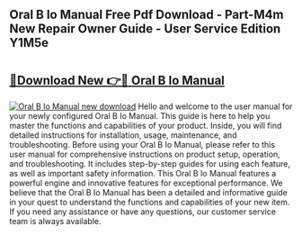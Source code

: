 ## Oral B Io Manual Free Pdf Download - Part-M4m New Repair Owner Guide - User Service Edition Y1M5e

# <h2><a href="http://cf23670.oget.top/?id=Oral+B+Io+Manual">🔗Download New 👉🔴 Oral B Io Manual</a></h2>

[![Oral B Io Manual new download](https://i.imgur.com/5g1atiW.png)](http://cf23670.oget.top/?id=Oral+B+Io+Manual)
Hello and welcome to the user manual for your newly configured Oral B Io Manual. This guide is here to help you master the functions and capabilities of your product. Inside, you will find detailed instructions for installation, usage, maintenance, and troubleshooting. Before using your Oral B Io Manual, please refer to this user manual for comprehensive instructions on product setup, operation, and troubleshooting. It includes step-by-step guides for using each feature, as well as important safety information. This Oral B Io Manual features a powerful engine and innovative features for exceptional performance. We believe that the Oral B Io Manual has been a detailed and informative guide in your quest to understand the functions and capabilities of your new item. If you need any assistance or have any questions, our customer service team is always available.
